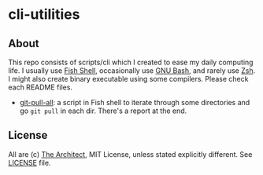# cli-utilities

## About 

This repo consists of scripts/cli which I created to ease my daily computing life. I usually use [Fish Shell](http://fishshell.com/), occasionally use [GNU Bash](https://www.gnu.org/software/bash/), and rarely use [Zsh](http://zsh.org/). I might also create binary executable using some compilers. Please check each README files.

* [git-pull-all](git-pull-all/): a script in Fish shell to iterate through some directories and go `git pull` in each dir. There's a report at the end.

## License 

All are (c) [The Architect](https://github.com/oldstager), MIT License, unless stated explicitly different. See [LICENSE](LICENSE) file.

